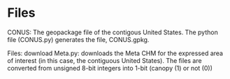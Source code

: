 # Files

CONUS: The geopackage file of the contigous United States. The python file (CONUS.py) generates the file, CONUS.gpkg.

Files:
download Meta.py: downloads the Meta CHM for the expressed area of interest (in this case, the contiguous United States). The files are converted from unsigned 8-bit integers into 1-bit (canopy (1) or not (0))
